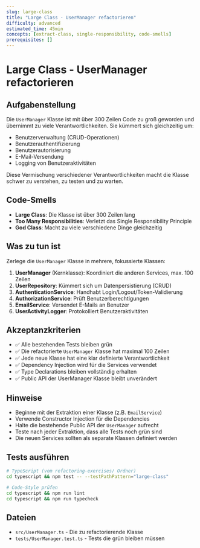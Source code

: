 ```yaml
---
slug: large-class
title: "Large Class - UserManager refactorieren"
difficulty: advanced
estimated_time: 45min
concepts: [extract-class, single-responsibility, code-smells]
prerequisites: []
---
```


# Large Class - UserManager refactorieren

## Aufgabenstellung

Die `UserManager` Klasse ist mit über 300 Zeilen Code zu groß geworden und übernimmt zu viele Verantwortlichkeiten. Sie kümmert sich gleichzeitig um:

- Benutzerverwaltung (CRUD-Operationen)
- Benutzerauthentifizierung
- Benutzerautorisierung
- E-Mail-Versendung
- Logging von Benutzeraktivitäten

Diese Vermischung verschiedener Verantwortlichkeiten macht die Klasse schwer zu verstehen, zu testen und zu warten.

## Code-Smells

- **Large Class**: Die Klasse ist über 300 Zeilen lang
- **Too Many Responsibilities**: Verletzt das Single Responsibility Principle
- **God Class**: Macht zu viele verschiedene Dinge gleichzeitig

## Was zu tun ist

Zerlege die `UserManager` Klasse in mehrere, fokussierte Klassen:

1. **UserManager** (Kernklasse): Koordiniert die anderen Services, max. 100 Zeilen
2. **UserRepository**: Kümmert sich um Datenpersistierung (CRUD)
3. **AuthenticationService**: Handhabt Login/Logout/Token-Validierung
4. **AuthorizationService**: Prüft Benutzerberechtigungen
5. **EmailService**: Versendet E-Mails an Benutzer
6. **UserActivityLogger**: Protokolliert Benutzeraktivitäten

## Akzeptanzkriterien

- ✅ Alle bestehenden Tests bleiben grün
- ✅ Die refactorierte `UserManager` Klasse hat maximal 100 Zeilen
- ✅ Jede neue Klasse hat eine klar definierte Verantwortlichkeit
- ✅ Dependency Injection wird für die Services verwendet
- ✅ Type Declarations bleiben vollständig erhalten
- ✅ Public API der UserManager Klasse bleibt unverändert

## Hinweise

- Beginne mit der Extraktion einer Klasse (z.B. `EmailService`)
- Verwende Constructor Injection für die Dependencies
- Halte die bestehende Public API der `UserManager` aufrecht
- Teste nach jeder Extraktion, dass alle Tests noch grün sind
- Die neuen Services sollten als separate Klassen definiert werden

## Tests ausführen

```bash
# TypeScript (vom refactoring-exercises/ Ordner)
cd typescript && npm test -- --testPathPattern="large-class"

# Code-Style prüfen
cd typescript && npm run lint
cd typescript && npm run typecheck
```

## Dateien

- `src/UserManager.ts` - Die zu refactorierende Klasse
- `tests/UserManager.test.ts` - Tests die grün bleiben müssen